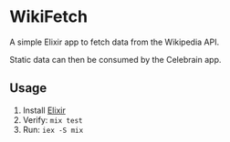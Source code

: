 # WikiFetch

A simple Elixir app to fetch data from the Wikipedia API.

Static data can then be consumed by the Celebrain app.

## Usage

1. Install [Elixir](https://elixir-lang.org/)
2. Verify: `mix test`
3. Run: `iex -S mix`
